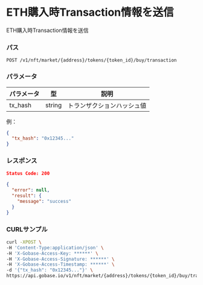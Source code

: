 # ETH購入時Transaction情報を送信

ETH購入時Transaction情報を送信

### パス
```
POST /v1/nft/market/{address}/tokens/{token_id}/buy/transaction
```

### パラメータ

|  パラメータ    |  型              | 説明                     |
| ------------ | ---------------- | ----------------------- |
|  tx_hash     |  string          | トランザクションハッシュ値   |

例：
```json
{
  "tx_hash": "0x12345..."
}
```

### レスポンス
```json
Status Code: 200

{
  "error": null,
  "result": {
    "message": "success"
  }
}
```

### CURLサンプル
```bash
curl -XPOST \
-H 'Content-Type:application/json' \
-H 'X-Gobase-Access-Key: ******' \
-H 'X-Gobase-Access-Signature: ******' \
-H 'X-Gobase-Access-Timestamp: ******' \
-d '{"tx_hash": "0x12345..."}' \
https://api.gobase.io/v1/nft/market/{address}/tokens/{token_id}/buy/transaction
```
